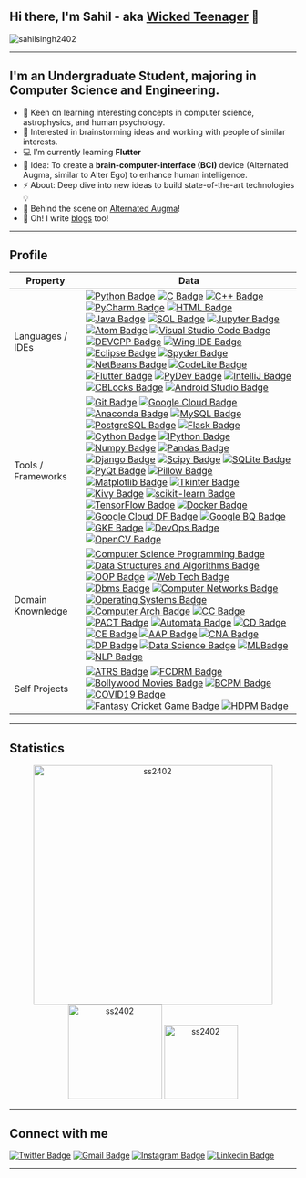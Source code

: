 ## Hi there, I'm Sahil - aka [Wicked Teenager](https://wickedteenager.blogspot.com/) 👋
<p align="left"> <img src="https://komarev.com/ghpvc/?username=sahilsingh2402&label=Profile%20views&color=f1d104&style=flat-square" alt="sahilsingh2402" /> </p> <p align="left"> 

---
## I'm an Undergraduate Student, majoring in Computer Science and Engineering. 

- 🌱  Keen on learning interesting concepts in computer science, astrophysics, and human psychology.
- 👯  Interested in brainstorming ideas and working with people of similar interests.
- 💻  I’m currently learning **Flutter**
- 🥅  Idea: To create a **brain-computer-interface (BCI)** device (Alternated Augma, similar to Alter Ego) to enhance human intelligence.
- ⚡  About: Deep dive into new ideas to build state-of-the-art technologies 💡
- 🔭  Behind the scene on [Alternated Augma](https://wickedteenager.blogspot.com/)!
- 💬  Oh! I write [blogs](https://wickedteenager.blogspot.com/) too!
---
## Profile
| Property                       | Data                                                                                                                                                                                                                                                                                                                                                                                                                                                                                                                                                                                                                                                                                                                                                                                                                                                                                                                                                                                                                                                                                                                                                                                                                                                                                                                                                                                                                                                                                                                                                                                                                                                                                                                                                                                                                                                                                                                                                                                                                                                                                                                                                                                                                                                                                                                                                                                                                                                                                                                                                                                                                                                                                                                                                                                                                                                                                                                                                                                                                                                                                                                                                                                                                                                                                                                                                                 |
| ------------------------------ | -------------------------------------------------------------------------------------------------------------------------------------------------------------------------------------------------------------------------------------------------------------------------------------------------------------------------------------------------------------------------------------------------------------------------------------------------------------------------------------------------------------------------------------------------------------------------------------------------------------------------------------------------------------------------------------------------------------------------------------------------------------------------------------------------------------------------------------------------------------------------------------------------------------------------------------------------------------------------------------------------------------------------------------------------------------------------------------------------------------------------------------------------------------------------------------------------------------------------------------------------------------------------------------------------------------------------------------------------------------------------------------------------------------------------------------------------------------------------------------------------------------------------------------------------------------------------------------------------------------------------------------------------------------------------------------------------------------------------------------------------------------------------------------------------------------------------------------------------------------------------------------------------------------------------------------------------------------------------------------------------------------------------------------------------------------------------------------------------------------------------------------------------------------------------------------------------------------------------------------------------------------------------------------------------------------------------------------------------------------------------------------------------------------------------------------------------------------------------------------------------------------------------------------------------------------------------------------------------------------------------------------------------------------------------------------------------------------------------------------------------------------------------------------------------------------------------------------------------------------------------------------------------------------------------------------------------------------------------------------------------------------------------------------------------------------------------------------------------------------------------------------------------------------------------------------------------------------------------------------------------------------------------------------------------------------------------------------------------------------------- |
| Languages / IDEs               | [![Python Badge](https://img.shields.io/badge/-Python-21618C?style=flat&logoColor=white)](https://www.python.org/) [![C Badge](https://img.shields.io/badge/-C-5DADE2?style=flat&logoColor=white)](https://www.cprogramming.com/) [![C++ Badge](https://img.shields.io/badge/-C++-3498DB?style=flat&logoColor=white)](https://www.cplusplus.com/) [![PyCharm Badge](https://img.shields.io/badge/-PyCharm-58D68D?style=flat&logoColor=white)](https://www.jetbrains.com/pycharm/) [![HTML Badge](https://img.shields.io/badge/-HTML-F39C12?style=flat&logoColor=white)](https://html.com/) [![Java Badge](https://img.shields.io/badge/-Java-D35400?style=flat&logoColor=white)](https://github.com/Sahilsingh2402) [![SQL Badge](https://img.shields.io/badge/-SQL-FAB0X0?style=flat&logoColor=white)](https://github.com/Sahilsingh2402) [![Jupyter Badge](https://img.shields.io/badge/-Jupyter-BFC9CA?style=flat&logoColor=white)](https://github.com/sahilsingh2402) [![Atom Badge](https://img.shields.io/badge/-Atom-12718C?style=flat&logoColor=white)](https://github.com/sahilsingh2402) [![Visual Studio Code Badge](https://img.shields.io/badge/-Visual%20Studio%20Code-2980B9?style=flat&logoColor=white)](https://github.com/sahilsingh2402) [![DEVCPP Badge](https://img.shields.io/badge/-Dev%20C++-5989B9?style=flat&logoColor=white)](https://github.com/sahilsingh2402) [![Wing IDE Badge](https://img.shields.io/badge/-Wing%20IDE-398339?style=flat&logoColor=white)](https://github.com/sahilsingh2402) [![Eclipse Badge](https://img.shields.io/badge/-Eclipse-8E44AD?style=flat&logoColor=white)](https://github.com/sahilsingh2402) [![Spyder Badge](https://img.shields.io/badge/-Spyder-E74C3C?style=flat&logoColor=white)](https://github.com/sahilsingh2402) [![NetBeans Badge](https://img.shields.io/badge/-NetBeans-943126?style=flat&logoColor=white)](https://github.com/sahilsingh2402) [![CodeLite Badge](https://img.shields.io/badge/-CodeLite-1984B9?style=flat&logoColor=white)](https://github.com/sahilsingh2402) [![Flutter Badge](https://img.shields.io/badge/-Flutter-85C1E9?style=flat&logoColor=white)](https://github.com/sahilsingh2402) [![PyDev Badge](https://img.shields.io/badge/-PyDev-85D0E9?style=flat&logoColor=white)](https://github.com/sahilsingh2402) [![IntelliJ Badge](https://img.shields.io/badge/-IntelliJ%20IDEA-26718C?style=flat&logoColor=white)](https://github.com/sahilsingh2402) [![CBLocks Badge](https://img.shields.io/badge/-Code%20BLocks-26717D?style=flat&logoColor=white)](https://github.com/sahilsingh2402) [![Android Studio Badge](https://img.shields.io/badge/-Android%20Studio-ABEBC6?style=flat&logoColor=white)](https://github.com/sahilsingh2402)                                                                                                                                                                                                                                                                                                                                                                                                                                                                                                                                                                                                                                                                                                                                                                                                                                                                                                                                                                                                                                                                                                                                                                                                                                                                                                                                                                                                                                                                                                                    |
| Tools / Frameworks             | [![Git Badge](https://img.shields.io/badge/-Git-E74C3C?style=flat&logoColor=white)](https://github.com/sahilsingh2402) [![Google Cloud Badge](https://img.shields.io/badge/-Google%20Cloud%20Platform-F4D03F?style=flat&logoColor=white)](https://github.com/sahilsingh2402) [![Anaconda Badge](https://img.shields.io/badge/-Anaconda-27AE60?style=flat&logoColor=white)](https://github.com/sahilsingh2402) [![MySQL Badge](https://img.shields.io/badge/-MySQL-E59866?style=flat&logoColor=white)](https://github.com/sahilsingh2402) [![PostgreSQL Badge](https://img.shields.io/badge/-PostgreSQL-34495E?style=flat&logoColor=white)](https://github.com/sahilsingh2402) [![Flask Badge](https://img.shields.io/badge/-Flask-17299A?style=flat&logoColor=white)](https://github.com/sahilsingh2402) [![Cython Badge](https://img.shields.io/badge/-Cython-215F3D?style=flat&logoColor=white)](https://github.com/sahilsingh2402) [![IPython Badge](https://img.shields.io/badge/-IPython-1B4F72?style=flat&logoColor=white)](https://github.com/sahilsingh2402) [![Numpy Badge](https://img.shields.io/badge/-Numpy-85C1E9?style=flat&logoColor=white)](https://github.com/sahilsingh2402) [![Pandas Badge](https://img.shields.io/badge/-Pandas-154360?style=flat&logoColor=white)](https://github.com/sahilsingh2402) [![Django Badge](https://img.shields.io/badge/-Django-17202A?style=flat&logoColor=white)](https://github.com/sahilsingh2402) [![Scipy Badge](https://img.shields.io/badge/-Scipy-3498DB?style=flat&logoColor=white)](https://github.com/sahilsingh2402) [![SQLite Badge](https://img.shields.io/badge/-SQLite-D4E6F1?style=flat&logoColor=white)](https://github.com/sahilsingh2402) [![PyQt Badge](https://img.shields.io/badge/-PyQt-2ECC71?style=flat&logoColor=white)](https://github.com/sahilsingh2402) [![Pillow Badge](https://img.shields.io/badge/-Pillow-641E16?style=flat&logoColor=white)](https://github.com/sahilsingh2402) [![Matplotlib Badge](https://img.shields.io/badge/-Matplotlib-ECF0F1?style=flat&logoColor=white)](https://github.com/sahilsingh2402) [![Tkinter Badge](https://img.shields.io/badge/-Tkinter-1A5276?style=flat&logoColor=white)](https://github.com/sahilsingh2402) [![Kivy Badge](https://img.shields.io/badge/-Kivy-99A3A4?style=flat&logoColor=white)](https://github.com/sahilsingh2402) [![scikit-learn Badge](https://img.shields.io/badge/-Scikitlearn-F39C12?style=flat&logoColor=white)](https://github.com/sahilsingh2402) [![TensorFlow Badge](https://img.shields.io/badge/-TensorFlow-D35400?style=flat&logoColor=white)](https://github.com/sahilsingh2402) [![Docker Badge](https://img.shields.io/badge/-Docker-2E86C1?style=flat&logoColor=white)](https://github.com/sahilsingh2402) [![Google Cloud DF Badge](https://img.shields.io/badge/-Google%20Cloud%20Datallow-922B21?style=flat&logoColor=white)](https://github.com/sahilsingh2402) [![Google BQ Badge](https://img.shields.io/badge/-Google%20Big%20Query-D5D8DC?style=flat&logoColor=white)](https://github.com/sahilsingh2402) [![GKE Badge](https://img.shields.io/badge/-Google%20Kubernetes%20Engine-283747?style=flat&logoColor=white)](https://github.com/sahilsingh2402) [![DevOps Badge](https://img.shields.io/badge/-DevOps-1E8449?style=flat&logoColor=white)](https://github.com/sahilsingh2402) [![OpenCV Badge](https://img.shields.io/badge/-OpenCV-EC7063?style=flat&logoColor=white)](https://github.com/sahilsingh2402) |
| Domain Knownledge              | [![Computer Science Programming Badge](https://img.shields.io/badge/-Computer%20Science%20Programming-1F618D?style=flat&logoColor=white)](https://github.com/sahilsingh2402) [![Data Structures and Algorithms Badge](https://img.shields.io/badge/-Data%20Structures%20and%20Algorithms-F4D03F?style=flat&logoColor=white)](https://github.com/sahilsingh2402) [![OOP Badge](https://img.shields.io/badge/-Object%20Oriented%20Programming-117A65?style=flat&logoColor=white)](https://github.com/sahilsingh2402) [![Web Tech Badge](https://img.shields.io/badge/-Web%20Technology-4D5656?style=flat&logoColor=white)](https://github.com/sahilsingh2402) [![Dbms Badge](https://img.shields.io/badge/-Database%20Management%20System-F7F9F9?style=flat&logoColor=white)](https://github.com/sahilsingh2402) [![Computer Networks Badge](https://img.shields.io/badge/-Computer%20Networks-58D68D?style=flat&logoColor=white)](https://github.com/sahilsingh2402) [![Operating Systems Badge](https://img.shields.io/badge/-Operating%20Systems-B7950B?style=flat&logoColor=white)](https://github.com/sahilsingh2402) [![Computer Arch Badge](https://img.shields.io/badge/-Computer%20Architecture-A04000?style=flat&logoColor=white)](https://github.com/sahilsingh2402) [![CC Badge](https://img.shields.io/badge/-Cloud%20Computing-4A235A?style=flat&logoColor=white)](https://github.com/sahilsingh2402) [![PACT Badge](https://img.shields.io/badge/-Programming%20and%20Computational%20Thinking-27AE60?style=flat&logoColor=white)](https://github.com/sahilsingh2402) [![Automata Badge](https://img.shields.io/badge/-Automata%20and%20Formal%20Languages-3498DB?style=flat&logoColor=white)](https://github.com/sahilsingh2402) [![CD Badge](https://img.shields.io/badge/-Cloud%20Development-E74C3C?style=flat&logoColor=white)](https://github.com/sahilsingh2402) [![CE Badge](https://img.shields.io/badge/-Cloud%20Engineering-AED6F1?style=flat&logoColor=white)](https://github.com/sahilsingh2402) [![AAP Badge](https://img.shields.io/badge/-Android%20App%20Development-EDBB99?style=flat&logoColor=white)](https://github.com/sahilsingh2402) [![CNA Badge](https://img.shields.io/badge/-Cloud%20Native%20Architecture-73C6B6?style=flat&logoColor=white)](https://github.com/sahilsingh2402) [![DP Badge](https://img.shields.io/badge/-Data%20Processing-FDFEFE?style=flat&logoColor=white)](https://github.com/sahilsingh2402) [![Data Science Badge](https://img.shields.io/badge/-Data%20Science-641E16?style=flat&logoColor=white)](https://github.com/sahilsingh2402) [![MLBadge](https://img.shields.io/badge/-Machine%20Learning-909497?style=flat&logoColor=white)](https://github.com/sahilsingh2402) [![NLP Badge](https://img.shields.io/badge/-Natural%20Language%20Processing-5D6D7E?style=flat&logoColor=white)](https://github.com/sahilsingh2402)                                                                                                                                                                                                                                                                                                                                                                                                                                     |
| Self Projects <img width=200/> | [![ATRS Badge](https://img.shields.io/badge/-Air%20Ticket%20Reservation%20System-4A235A?style=flat&logoColor=white)](https://github.com/sahilsingh2402) [![FCDRM Badge](https://img.shields.io/badge/-Face%20Detection%20and%20Recognition%20Model-EC7063?style=flat&logoColor=white)](https://github.com/sahilsingh2402) [![Bollywood Movies Badge](https://img.shields.io/badge/-Bollywood%20Movies%20Revenue%20Prediction%20Model-27AE60?style=flat&logoColor=white)](https://github.com/sahilsingh2402) [![BCPM Badge](https://img.shields.io/badge/-Breast%20Cancer%20Prediction%20Model-A04000?style=flat&logoColor=white)](https://github.com/sahilsingh2402) [![COVID19 Badge](https://img.shields.io/badge/-COVID19%20Detection%20Model-AED6F1?style=flat&logoColor=white)](https://github.com/sahilsingh2402) [![Fantasy Cricket Game Badge](https://img.shields.io/badge/-Fantasy%20Cricket%20Game-5D6D7E?style=flat&logoColor=white)](https://github.com/sahilsingh2402) [![HDPM Badge](https://img.shields.io/badge/-Heart%20Disease%20Detection%20Model-EDBB99?style=flat&logoColor=white)](https://github.com/sahilsingh2402)                                                                                                                                                                                                                                                                                                                                                                                                                                                                                                                                                                                                                                                                                                                                                                                                                                                                                                                                                                                                                                                                                                                                                                                                                                                                                                                                                                                                                                                                                                                                                                                                                                                                                                                                                                                                                                                                                                                                                                                                                                                                                                                                                                                                                         |

---

## Statistics

 <p align="center"> 
    <img src="https://github-readme-stats.vercel.app/api?username=sahilsingh2402&count_private=true&show_icons=false&theme=buefy" alt="ss2402" width="420"/> 
    <img src="https://github-readme-stats.vercel.app/api/top-langs/?username=sahilsingh2402&layout=compact&theme=buefy&hide=ruby" alt="ss2402" height="165" />
    <img src="https://github-profile-trophy.vercel.app/?username=sahilsingh2402&layout=compact&theme=buefy" alt="ss2402" height="129" />
 </p>

---

## Connect with me

[![Twitter Badge](https://img.shields.io/badge/-sahilsingh24-00acee?style=flat&logo=twitter&logoColor=white)](https://twitter.com/SahilSi41158493) [![Gmail Badge](https://img.shields.io/badge/-sahilsingh2402-e54448?style=flat&logo=Gmail&logoColor=white)](mailto:sahilsingh2402@gmail.com) [![Instagram Badge](https://img.shields.io/badge/-@sahilsingh2402-E4405F?style=flat&logo=Instagram&logoColor=white)](https://www.instagram.com/sahil_singh_2402/) [![Linkedin Badge](https://img.shields.io/badge/-sahilsingh24-blue?style=flat&logo=Linkedin&logoColor=white)](https://www.linkedin.com/in/sahilsingh24/) 

---

